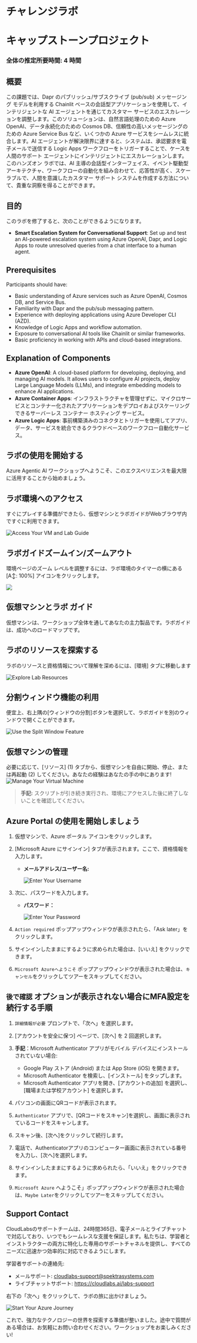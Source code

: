 # チャレンジラボ

# キャップストーンプロジェクト

### 全体の推定所要時間: 4 時間

## 概要

この課題では、Dapr のパブリッシュ/サブスクライブ (pub/sub) メッセージング モデルを利用する Chainlit ベースの会話型アプリケーションを使用して、インテリジェントな AI エージェントを通じてカスタマー サービスのエスカレーションを調整します。このソリューションは、自然言語処理のための Azure OpenAI、データ永続化のための Cosmos DB、信頼性の高いメッセージングのための Azure Service Bus など、いくつかの Azure サービスをシームレスに統合します。AI エージェントが解決限界に達すると、システムは、承認要求を電子メールで送信する Logic Apps ワークフローをトリガーすることで、ケースを人間のサポート エージェントにインテリジェントにエスカレーションします。このハンズオン ラボでは、AI 主導の会話型インターフェイス、イベント駆動型アーキテクチャ、ワークフローの自動化を組み合わせて、応答性が高く、スケーラブルで、人間を意識したカスタマー サポート システムを作成する方法について、貴重な洞察を得ることができます。

## 目的

このラボを修了すると、次のことができるようになります。

- **Smart Escalation System for Conversational Support**: Set up and test an AI-powered escalation system using Azure OpenAI, Dapr, and Logic Apps to route unresolved queries from a chat interface to a human agent.

## Prerequisites

Participants should have:

- Basic understanding of Azure services such as Azure OpenAI, Cosmos DB, and Service Bus.
- Familiarity with Dapr and the pub/sub messaging pattern.
- Experience with deploying applications using Azure Developer CLI (AZD).
- Knowledge of Logic Apps and workflow automation.
- Exposure to conversational AI tools like Chainlit or similar frameworks.
- Basic proficiency in working with APIs and cloud-based integrations.

## Explanation of Components

- **Azure OpenAI**: A cloud-based platform for developing, deploying, and managing AI models. It allows users to configure AI projects, deploy Large Language Models (LLMs), and integrate embedding models to enhance AI applications.
- **Azure Container Apps**: インフラストラクチャを管理せずに、マイクロサービスとコンテナー化されたアプリケーションをデプロイおよびスケーリングできるサーバーレス コンテナー ホスティング サービス。
- **Azure Logic Apps**: 事前構築済みのコネクタとトリガーを使用してアプリ、データ、サービスを統合できるクラウドベースのワークフロー自動化サービス。


## ラボの使用を開始する

Azure Agentic AI ワークショップへようこそ、このエクスペリエンスを最大限に活用することから始めましょう。

## ラボ環境へのアクセス

すぐにプレイする準備ができたら、仮想マシンとラボガイドがWebブラウザ内ですぐに利用できます。

![Access Your VM and Lab Guide](./media/agg1.png)

## ラボガイドズームイン/ズームアウト

環境ページのズーム レベルを調整するには、ラボ環境のタイマーの横にある [A↕: 100%] アイコンをクリックします。

![](./media/agg2.png)

## 仮想マシンとラボ ガイド

仮想マシンは、ワークショップ全体を通してあなたの主力製品です。ラボガイドは、成功へのロードマップです。

## ラボのリソースを探索する

ラボのリソースと資格情報について理解を深めるには、[環境] タブに移動します

![Explore Lab Resources](./media/agg3.png)

## 分割ウィンドウ機能の利用

便宜上、右上隅の[ウィンドウの分割]ボタンを選択して、ラボガイドを別のウィンドウで開くことができます。

![Use the Split Window Feature](./media/agg4.png)

## 仮想マシンの管理

必要に応じて、[リソース] (1) タブから、仮想マシンを自由に開始、停止、または再起動 (2) してください。あなたの経験はあなたの手の中にあります!
![Manage Your Virtual Machine](./media/agg5.png)

<!-- ## Lab Duration Extension

1. To extend the duration of the lab, kindly click the **Hourglass** icon in the top right corner of the lab environment.

    ![Manage Your Virtual Machine](./media/media/gext.png)

    >**Note:** You will get the **Hourglass** icon when 10 minutes are remaining in the lab.

2. Click **OK** to extend your lab duration.

   ![Manage Your Virtual Machine](./media/media/gext2.png)

3. If you have not extended the duration prior to when the lab is about to end, a pop-up will appear, giving you the option to extend. Click **OK** to proceed. -->

> **手記:** スクリプトが引き続き実行され、環境にアクセスした後に終了しないことを確認してください。

## Azure Portal の使用を開始しましょう

1. 仮想マシンで、Azure ポータル アイコンをクリックします。
2. [Microsoft Azure にサインイン] タブが表示されます。ここで、資格情報を入力します。

   - **メールアドレス/ユーザー名:** <inject key="AzureAdUserEmail"></inject>

     ![Enter Your Username](./media/gt-5.png)

3. 次に、パスワードを入力します。

   - **パスワード：** <inject key="AzureAdUserPassword"></inject>

     ![Enter Your Password](./media/gt-4.png)

4. `Action required` ポップアップウィンドウが表示されたら、「Ask later」をクリックします。
5. サインインしたままにするように求められた場合は、[いいえ] をクリックできます。
6. `Microsoft Azureへようこそ` ポップアップウィンドウが表示された場合は、`キャンセル`をクリックしてツアーをスキップしてください。

## `後で確認` オプションが表示されない場合にMFA設定を続行する手順

1. `詳細情報が必要` プロンプトで、「次へ」を選択します。

1. [アカウントを安全に保つ] ページで、[次へ] を 2 回選択します。

1. **手記**：Microsoft Authenticator アプリがモバイル デバイスにインストールされていない場合:

   - Google Play ストア (Android) または App Store (iOS) を開きます。
   - Microsoft Authenticator を検索し、[インストール] をタップします。
   - Microsoft Authenticator アプリを開き、[アカウントの追加] を選択し、[職場または学校アカウント] を選択します。

1. パソコンの画面にQRコードが表示されます。

1. `Authenticator` アプリで、[QRコードをスキャン]を選択し、画面に表示されているコードをスキャンします。

1. スキャン後、[次へ]をクリックして続行します。

1. 電話で、Authenticatorアプリのコンピューター画面に表示されている番号を入力し、[次へ]を選択します。
1. サインインしたままにするように求められたら、「いいえ」をクリックできます。

1. `Microsoft Azure` へようこそ」ポップアップウィンドウが表示された場合は、`Maybe Later`をクリックしてツアーをスキップしてください。

## Support Contact

CloudLabsのサポートチームは、24時間365日、電子メールとライブチャットで対応しており、いつでもシームレスな支援を保証します。私たちは、学習者とインストラクターの両方に特化した専用のサポートチャネルを提供し、すべてのニーズに迅速かつ効率的に対応できるようにします。

学習者サポートの連絡先:

- メールサポート: [cloudlabs-support@spektrasystems.com](mailto:cloudlabs-support@spektrasystems.com)
- ライブチャットサポート: https://cloudlabs.ai/labs-support

右下の「次へ」をクリックして、ラボの旅に出かけましょう。

![Start Your Azure Journey](./media/agg6.png)

これで、強力なテクノロジーの世界を探索する準備が整いました。途中で質問がある場合は、お気軽にお問い合わせください。ワークショップをお楽しみください!